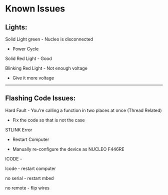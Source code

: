 # Known Issues

## Lights:

Solid Light green - Nucleo is disconnected

- Power Cycle

Solid Red Light - Good

Blinking Red Light - Not enough voltage

- Give it more voltage

---

## Flashing Code Issues:

Hard Fault - You're calling a function in two places at once (Thread Related)

- Fix the code so that is not the case

STLINK Error

- Restart Computer

- Manually re-configure the device as NUCLEO F446RE

ICODE - 

Icode - restart computer

no serial - restart mbed

no remote - flip wires
